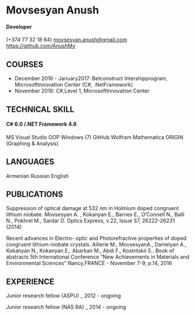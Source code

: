 # Movsesyan Anush
#### Developer

(+374 77 32 18 64)
movsesyan.anush@gmail.com
https://github.com/AnushMv


## COURSES
- December	2016 - January2017: Betconstruct Intershipprogram, MicrosoftInnovation Center (C#, .NetFramework)
- November 2016: C#,Level 1, MicrosoftInnovation Center

## TECHNICAL SKILL
#### C#	6.0 /.NET Framework 4.6
MS Visual Studio
OOP
Windows (7)
GitHub
Wolfram Mathematica
ORIGIN (Graphing & Analysis)

## LANGUAGES
Armenian	Russian  English

## PUBLICATIONS

Suppression of optical damage at 532 nm in Holmium doped congruent lithium niobate. Movsesyan A. , Kokanyan E., Barnes E., O’Connell N., Balli N., Pokhrel M., Sardar D. Optics Express, v.22, Issue S7, 26222-26231 (2014)

Recent advances in Electro- optic and Photorefractive properties of doped congruent lithium-niobate crystals. Aillerie M., MovsesyanA., Danielyan A., Kokanyan N., Kokanyan E., Abarkan M., Abdi F., Kostritskii S.. Book of abstracts 5th International Conference “New Achievements in Materials and Environmental Sciences”	Nancy,FRANCE - November 7-9, p.14, 2016

## EXPERIENCE

Junior research fellow (ASPU) _ 2012  - ongoing

Junior research fellow (NAS RA) _ 2014 - ongoing

 

 
